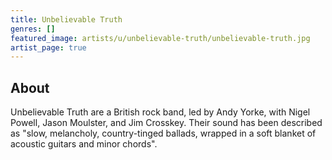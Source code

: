 ```yaml
---
title: Unbelievable Truth
genres: []
featured_image: artists/u/unbelievable-truth/unbelievable-truth.jpg
artist_page: true
---
```

## About

Unbelievable Truth are a British rock band, led by Andy Yorke, with Nigel Powell, Jason Moulster, and Jim Crosskey. Their sound has been described as "slow, melancholy, country-tinged ballads, wrapped in a soft blanket of acoustic guitars and minor chords".

